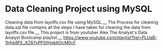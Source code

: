 # Data Cleaning Project using MySQL
Cleaning data from layoffs.csv file using MySQL.__
The Process for cleaning data.sql file contains all the steps I have taken for cleaning the data from layoffs.csv file.__
This project is from youtuber Alex The Analyst's Data Analyst Bootcamp playlist.__
https://www.youtube.com/playlist?list=PLUaB-1hjhk8FE_XZ87vPPSfHqb6OcM0cF
